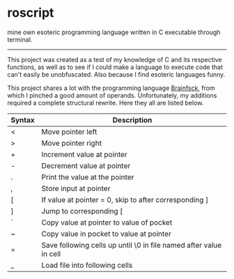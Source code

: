 # roscript
mine own esoteric programming language written in C executable through terminal.

---

This project was created as a test of my knowledge of C and its respective functions, as well as to see if I could make a language to execute code that can't easily be unobfuscated. 
Also because I find esoteric languages funny.

This project shares a lot with the programming language [Brainfsck](https://en.wikipedia.org/wiki/Brainfuck), from which I pinched a good amount of operands. Unfortunately, my additions required a complete structural rewrite. 
Here they all are listed below.

| Syntax      | Description |
| ----------- | ----------- |
| <           | Move pointer left       |
| >   | Move pointer right        |
| + | Increment value at pointer |
| - | Decrement value at pointer 
|.| Print the value at the pointer|
|, | Store input at pointer|
|[| If value at pointer = 0, skip to after corresponding ]|
|]| Jump to corresponding [|
|`| Copy value at pointer to value of pocket|
|~| Copy value in pocket to value at pointer|
|=| Save following cells up until \0 in file named after value in cell|
|_| Load file into following cells|



